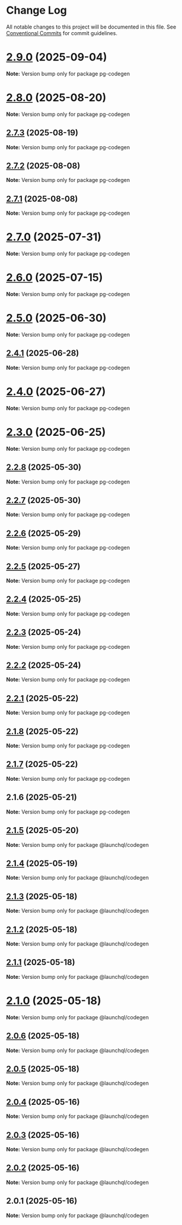 # Change Log

All notable changes to this project will be documented in this file.
See [Conventional Commits](https://conventionalcommits.org) for commit guidelines.

# [2.9.0](https://github.com/launchql/launchql/compare/pg-codegen@2.8.0...pg-codegen@2.9.0) (2025-09-04)

**Note:** Version bump only for package pg-codegen





# [2.8.0](https://github.com/launchql/launchql/compare/pg-codegen@2.7.3...pg-codegen@2.8.0) (2025-08-20)

**Note:** Version bump only for package pg-codegen





## [2.7.3](https://github.com/launchql/launchql/compare/pg-codegen@2.7.2...pg-codegen@2.7.3) (2025-08-19)

**Note:** Version bump only for package pg-codegen





## [2.7.2](https://github.com/launchql/launchql/compare/pg-codegen@2.7.1...pg-codegen@2.7.2) (2025-08-08)

**Note:** Version bump only for package pg-codegen





## [2.7.1](https://github.com/launchql/launchql/compare/pg-codegen@2.7.0...pg-codegen@2.7.1) (2025-08-08)

**Note:** Version bump only for package pg-codegen





# [2.7.0](https://github.com/launchql/launchql/compare/pg-codegen@2.6.0...pg-codegen@2.7.0) (2025-07-31)

**Note:** Version bump only for package pg-codegen





# [2.6.0](https://github.com/launchql/launchql/compare/pg-codegen@2.5.0...pg-codegen@2.6.0) (2025-07-15)

**Note:** Version bump only for package pg-codegen





# [2.5.0](https://github.com/launchql/launchql/compare/pg-codegen@2.4.1...pg-codegen@2.5.0) (2025-06-30)

**Note:** Version bump only for package pg-codegen





## [2.4.1](https://github.com/launchql/launchql/compare/pg-codegen@2.4.0...pg-codegen@2.4.1) (2025-06-28)

**Note:** Version bump only for package pg-codegen





# [2.4.0](https://github.com/launchql/launchql/compare/pg-codegen@2.3.0...pg-codegen@2.4.0) (2025-06-27)

**Note:** Version bump only for package pg-codegen





# [2.3.0](https://github.com/launchql/launchql/compare/pg-codegen@2.2.8...pg-codegen@2.3.0) (2025-06-25)

**Note:** Version bump only for package pg-codegen





## [2.2.8](https://github.com/launchql/launchql/compare/pg-codegen@2.2.7...pg-codegen@2.2.8) (2025-05-30)

**Note:** Version bump only for package pg-codegen





## [2.2.7](https://github.com/launchql/launchql/compare/pg-codegen@2.2.6...pg-codegen@2.2.7) (2025-05-30)

**Note:** Version bump only for package pg-codegen





## [2.2.6](https://github.com/launchql/launchql/compare/pg-codegen@2.2.5...pg-codegen@2.2.6) (2025-05-29)

**Note:** Version bump only for package pg-codegen





## [2.2.5](https://github.com/launchql/launchql/compare/pg-codegen@2.2.4...pg-codegen@2.2.5) (2025-05-27)

**Note:** Version bump only for package pg-codegen





## [2.2.4](https://github.com/launchql/launchql/compare/pg-codegen@2.2.3...pg-codegen@2.2.4) (2025-05-25)

**Note:** Version bump only for package pg-codegen





## [2.2.3](https://github.com/launchql/launchql/compare/pg-codegen@2.2.2...pg-codegen@2.2.3) (2025-05-24)

**Note:** Version bump only for package pg-codegen





## [2.2.2](https://github.com/launchql/launchql/compare/pg-codegen@2.2.1...pg-codegen@2.2.2) (2025-05-24)

**Note:** Version bump only for package pg-codegen





## [2.2.1](https://github.com/launchql/launchql/compare/pg-codegen@2.1.8...pg-codegen@2.2.1) (2025-05-22)

**Note:** Version bump only for package pg-codegen





## [2.1.8](https://github.com/launchql/launchql/compare/pg-codegen@2.1.7...pg-codegen@2.1.8) (2025-05-22)

**Note:** Version bump only for package pg-codegen





## [2.1.7](https://github.com/launchql/launchql/compare/pg-codegen@2.1.6...pg-codegen@2.1.7) (2025-05-22)

**Note:** Version bump only for package pg-codegen





## 2.1.6 (2025-05-21)

**Note:** Version bump only for package pg-codegen





## [2.1.5](https://github.com/launchql/launchql/compare/@launchql/codegen@2.1.4...@launchql/codegen@2.1.5) (2025-05-20)

**Note:** Version bump only for package @launchql/codegen





## [2.1.4](https://github.com/launchql/launchql/compare/@launchql/codegen@2.1.3...@launchql/codegen@2.1.4) (2025-05-19)

**Note:** Version bump only for package @launchql/codegen





## [2.1.3](https://github.com/launchql/launchql/compare/@launchql/codegen@2.1.2...@launchql/codegen@2.1.3) (2025-05-18)

**Note:** Version bump only for package @launchql/codegen





## [2.1.2](https://github.com/launchql/launchql/compare/@launchql/codegen@2.1.1...@launchql/codegen@2.1.2) (2025-05-18)

**Note:** Version bump only for package @launchql/codegen





## [2.1.1](https://github.com/launchql/launchql/compare/@launchql/codegen@2.1.0...@launchql/codegen@2.1.1) (2025-05-18)

**Note:** Version bump only for package @launchql/codegen





# [2.1.0](https://github.com/launchql/launchql/compare/@launchql/codegen@2.0.6...@launchql/codegen@2.1.0) (2025-05-18)

**Note:** Version bump only for package @launchql/codegen





## [2.0.6](https://github.com/launchql/launchql/compare/@launchql/codegen@2.0.5...@launchql/codegen@2.0.6) (2025-05-18)

**Note:** Version bump only for package @launchql/codegen





## [2.0.5](https://github.com/launchql/launchql/compare/@launchql/codegen@2.0.4...@launchql/codegen@2.0.5) (2025-05-18)

**Note:** Version bump only for package @launchql/codegen





## [2.0.4](https://github.com/launchql/launchql/compare/@launchql/codegen@2.0.3...@launchql/codegen@2.0.4) (2025-05-16)

**Note:** Version bump only for package @launchql/codegen





## [2.0.3](https://github.com/launchql/launchql/compare/@launchql/codegen@2.0.2...@launchql/codegen@2.0.3) (2025-05-16)

**Note:** Version bump only for package @launchql/codegen





## [2.0.2](https://github.com/launchql/launchql/compare/@launchql/codegen@2.0.1...@launchql/codegen@2.0.2) (2025-05-16)

**Note:** Version bump only for package @launchql/codegen





## 2.0.1 (2025-05-16)

**Note:** Version bump only for package @launchql/codegen
